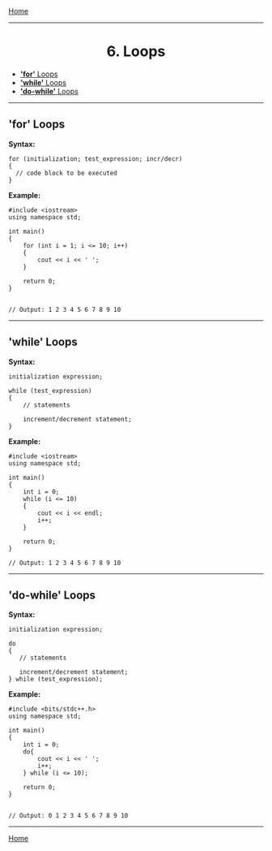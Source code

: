 <div style="display: flex; justify-content: space-between">
<a href="../C++.md">Home</a>
</div>

<hr/>

<h1 style = "text-align:center">6. Loops</h1>

- [**'for'** Loops](#for-loops)
- [**'while'** Loops](#while-loops)
- [**'do-while'** Loops](#do-while-loops)


<hr/>

## **'for'** Loops

**Syntax:**
```
for (initialization; test_expression; incr/decr) 
{
  // code block to be executed
}
```
**Example:**
```
#include <iostream>
using namespace std;
 
int main()
{
    for (int i = 1; i <= 10; i++)
    {
        cout << i << ' ';
    }
 
    return 0;
}


// Output: 1 2 3 4 5 6 7 8 9 10
```

<hr/>


## **'while'** Loops

**Syntax:**
```
initialization expression;

while (test_expression)
{
    // statements
 
    increment/decrement statement;
}
```

**Example:**
```
#include <iostream>
using namespace std;

int main()
{
    int i = 0;
    while (i <= 10)
    {
        cout << i << endl;
        i++;
    }

    return 0;
}

// Output: 1 2 3 4 5 6 7 8 9 10
```

<hr/>


## **'do-while'** Loops

**Syntax:**
```
initialization expression;

do
{
   // statements

   increment/decrement statement;
} while (test_expression);

```
**Example:**
```
#include <bits/stdc++.h>
using namespace std;

int main()
{
    int i = 0;
    do{
        cout << i << ' ';
        i++;
    } while (i <= 10);

    return 0;
}


// Output: 0 1 2 3 4 5 6 7 8 9 10
```

<hr/>
<div style="display: flex; justify-content: space-between">
<a href="../C++.md">Home</a>
</div>